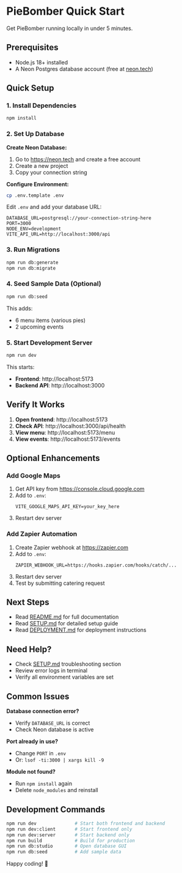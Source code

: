 # PieBomber Quick Start

Get PieBomber running locally in under 5 minutes.

## Prerequisites

- Node.js 18+ installed
- A Neon Postgres database account (free at [neon.tech](https://neon.tech))

## Quick Setup

### 1. Install Dependencies

```bash
npm install
```

### 2. Set Up Database

**Create Neon Database:**
1. Go to https://neon.tech and create a free account
2. Create a new project
3. Copy your connection string

**Configure Environment:**
```bash
cp .env.template .env
```

Edit `.env` and add your database URL:
```env
DATABASE_URL=postgresql://your-connection-string-here
PORT=3000
NODE_ENV=development
VITE_API_URL=http://localhost:3000/api
```

### 3. Run Migrations

```bash
npm run db:generate
npm run db:migrate
```

### 4. Seed Sample Data (Optional)

```bash
npm run db:seed
```

This adds:
- 6 menu items (various pies)
- 2 upcoming events

### 5. Start Development Server

```bash
npm run dev
```

This starts:
- **Frontend**: http://localhost:5173
- **Backend API**: http://localhost:3000

## Verify It Works

1. **Open frontend**: http://localhost:5173
2. **Check API**: http://localhost:3000/api/health
3. **View menu**: http://localhost:5173/menu
4. **View events**: http://localhost:5173/events

## Optional Enhancements

### Add Google Maps

1. Get API key from https://console.cloud.google.com
2. Add to `.env`:
   ```env
   VITE_GOOGLE_MAPS_API_KEY=your_key_here
   ```
3. Restart dev server

### Add Zapier Automation

1. Create Zapier webhook at https://zapier.com
2. Add to `.env`:
   ```env
   ZAPIER_WEBHOOK_URL=https://hooks.zapier.com/hooks/catch/...
   ```
3. Restart dev server
4. Test by submitting catering request

## Next Steps

- Read [README.md](README.md) for full documentation
- Read [SETUP.md](docs/SETUP.md) for detailed setup guide
- Read [DEPLOYMENT.md](docs/DEPLOYMENT.md) for deployment instructions

## Need Help?

- Check [SETUP.md](docs/SETUP.md) troubleshooting section
- Review error logs in terminal
- Verify all environment variables are set

## Common Issues

**Database connection error?**
- Verify `DATABASE_URL` is correct
- Check Neon database is active

**Port already in use?**
- Change `PORT` in `.env`
- Or: `lsof -ti:3000 | xargs kill -9`

**Module not found?**
- Run `npm install` again
- Delete `node_modules` and reinstall

## Development Commands

```bash
npm run dev              # Start both frontend and backend
npm run dev:client       # Start frontend only
npm run dev:server       # Start backend only
npm run build            # Build for production
npm run db:studio        # Open database GUI
npm run db:seed          # Add sample data
```

Happy coding! 🍕
